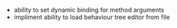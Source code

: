 * ability to set dynamic binding for method arguments
* impliment ability to load behaviour tree editor from file
